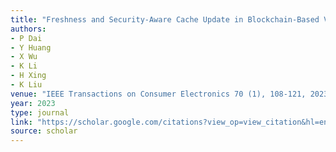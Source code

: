 ```yaml
---
title: "Freshness and Security-Aware Cache Update in Blockchain-Based Vehicular Edge Networks"
authors:
- P Dai
- Y Huang
- X Wu
- K Li
- H Xing
- K Liu
venue: "IEEE Transactions on Consumer Electronics 70 (1), 108-121, 2023"
year: 2023
type: journal
link: "https://scholar.google.com/citations?view_op=view_citation&hl=en&user=xtXbq_AAAAAJ&pagesize=100&citation_for_view=xtXbq_AAAAAJ:iH-uZ7U-co4C"
source: scholar
---
```

